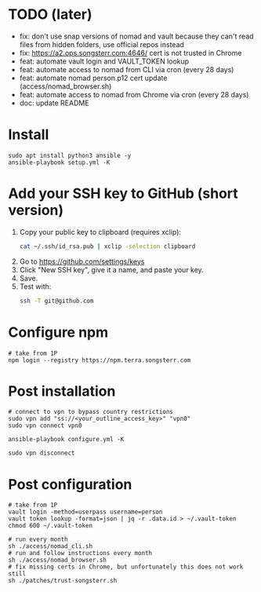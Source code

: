# TODO (later)

- fix: don't use snap versions of nomad and vault because they can't read files from hidden folders, use official repos instead
- fix: https://a2.ops.songsterr.com:4646/ cert is not trusted in Chrome
- feat: automate vault login and VAULT_TOKEN lookup
- feat: automate access to nomad from CLI via cron (every 28 days)
- feat: automate nomad person.p12 cert update (access/nomad_browser.sh)
- feat: automate access to nomad from Chrome via cron (every 28 days)
- doc: update README

# Install

```shell
sudo apt install python3 ansible -y
ansible-playbook setup.yml -K
```

# Add your SSH key to GitHub (short version)
1. Copy your public key to clipboard (requires xclip):
   ```bash
   cat ~/.ssh/id_rsa.pub | xclip -selection clipboard
   ```
2. Go to https://github.com/settings/keys
3. Click "New SSH key", give it a name, and paste your key.
4. Save.
5. Test with:
   ```bash
   ssh -T git@github.com
   ```

# Configure npm
```shell
# take from 1P
npm login --registry https://npm.terra.songsterr.com
```
# Post installation

```shell
# connect to vpn to bypass country restrictions
sudo vpn add "ss://<your_outline_access_key>" "vpn0"
sudo vpn connect vpn0

ansible-playbook configure.yml -K

sudo vpn disconnect
```

# Post configuration

```shell
# take from 1P
vault login -method=userpass username=person
vault token lookup -format=json | jq -r .data.id > ~/.vault-token
chmod 600 ~/.vault-token

# run every month
sh ./access/nomad_cli.sh
# run and follow instructions every month
sh ./access/nomad_browser.sh
# fix missing certs in Chrome, but unfortunately this does not work still
sh ./patches/trust-songsterr.sh

```
